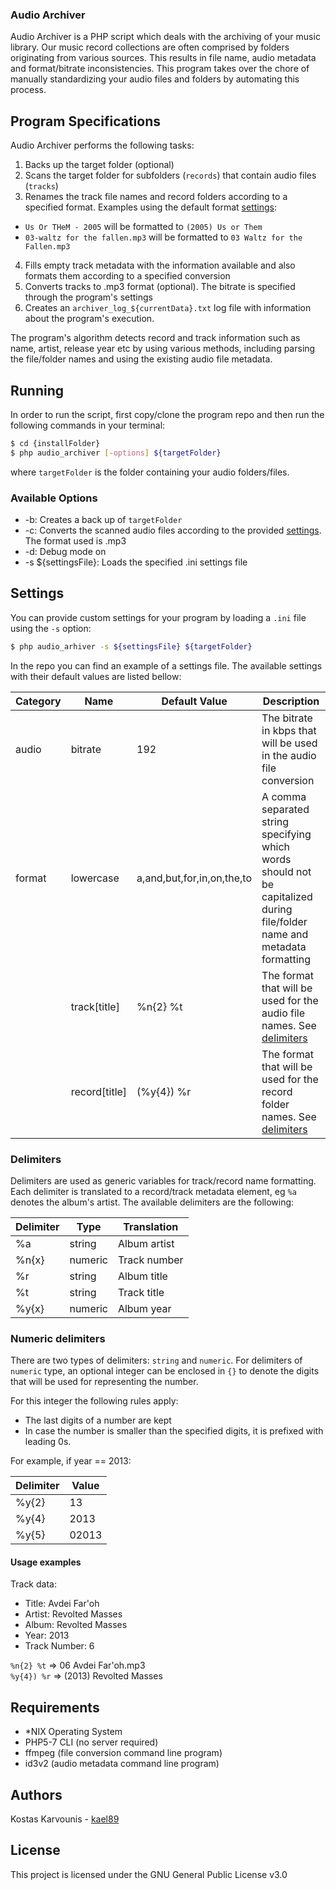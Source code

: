 ### Audio Archiver
Audio Archiver is a PHP script which deals with the archiving of your music library. Our music record collections are often comprised by folders originating from various sources. This results in file name, audio metadata and format/bitrate inconsistencies. This program takes over the chore of manually standardizing your audio files and folders by automating this process.

## Program Specifications
Audio Archiver performs the following tasks:
1. Backs up the target folder (optional)
2. Scans the target folder for subfolders (`records`) that contain audio files (`tracks`)
3. Renames the track file names and record folders according to a specified format. Examples using the default format [settings](#settings):
* `Us Or THeM - 2005` will be formatted to `(2005) Us or Them`
* `03-waltz for the fallen.mp3` will be formatted to `03 Waltz for the Fallen.mp3`
4. Fills empty track metadata with the information available and also formats them according to a specified conversion
5. Converts tracks to .mp3 format (optional). The bitrate is specified through the program's settings
6. Creates an `archiver_log_${currentData}.txt` log file with information about the program's execution.

The program's algorithm detects record and track information such as name, artist, release year etc by using various methods, including parsing the file/folder names and using the existing audio file metadata.

## Running
In order to run the script, first copy/clone the program repo and then run the following commands in your terminal:
```bash
$ cd {installFolder}
$ php audio_archiver [-options] ${targetFolder}
```
where `targetFolder` is the folder containing your audio folders/files.

### Available Options
* -b: Creates a back up of `targetFolder`
* -c: Converts the scanned audio files according to the provided [settings](#settings). The format used is .mp3
* -d: Debug mode on
* -s ${settingsFile}: Loads the specified .ini settings file

## Settings
You can provide custom settings for your program by loading a `.ini` file using the `-s` option:
```bash
$ php audio_arhiver -s ${settingsFile} ${targetFolder}
```

In the repo you can find an example of a settings file. The available settings with their default values are listed bellow:

| Category | Name          | Default Value              | Description
| -------- | ------------- | -------------------------- | ----------- 
| audio    | bitrate       | 192                        | The bitrate in kbps that will be used in the audio file conversion
| format   | lowercase     | a,and,but,for,in,on,the,to | A comma separated string specifying which words should not be capitalized during file/folder name and metadata formatting
|          | track[title]  | %n{2} %t                   | The format that will be used for the audio file names. See [delimiters](#delimiters)
|          | record[title] | (%y{4}) %r                 | The format that will be used for the record folder names. See [delimiters](#delimiters)

### Delimiters
Delimiters are used as generic variables for track/record name formatting. Each delimiter is translated to a record/track metadata element, eg `%a` denotes the album's artist. 
The available delimiters are the following:

| Delimiter | Type    | Translation  |
| --------- | ------- |------------- |
| %a        | string  | Album artist |
| %n{x}     | numeric | Track number |
| %r        | string  | Album title  |
| %t        | string  | Track title  |
| %y{x}     | numeric | Album year   |

### Numeric delimiters
There are two types of delimiters: `string` and `numeric`. For delimiters of `numeric` type, an optional integer can be enclosed in `{}` to denote the digits that will be used for representing the number.

For this integer the following rules apply:
* The last digits of a number are kept
* In case the number is smaller than the specified digits, it is prefixed with leading 0s.

For example, if year == 2013:

| Delimiter | Value |
| --------- | ----- |
| %y{2}     | 13    |
| %y{4}     | 2013  |
| %y{5}     | 02013 |
 

#### Usage examples
Track data:
* Title: Avdei Far'oh
* Artist: Revolted Masses
* Album: Revolted Masses
* Year: 2013
* Track Number: 6

`%n{2} %t` => 06 Avdei Far'oh.mp3 \
`%y{4}) %r` => (2013) Revolted Masses

## Requirements
* \*NIX Operating System
* PHP5-7 CLI (no server required)
* ffmpeg (file conversion command line program)
* id3v2 (audio metadata command line program)

## Authors
Kostas Karvounis - [kael89](https://github.com/kael89 "Author's Github")

## License
This project is licensed under the GNU General Public License v3.0